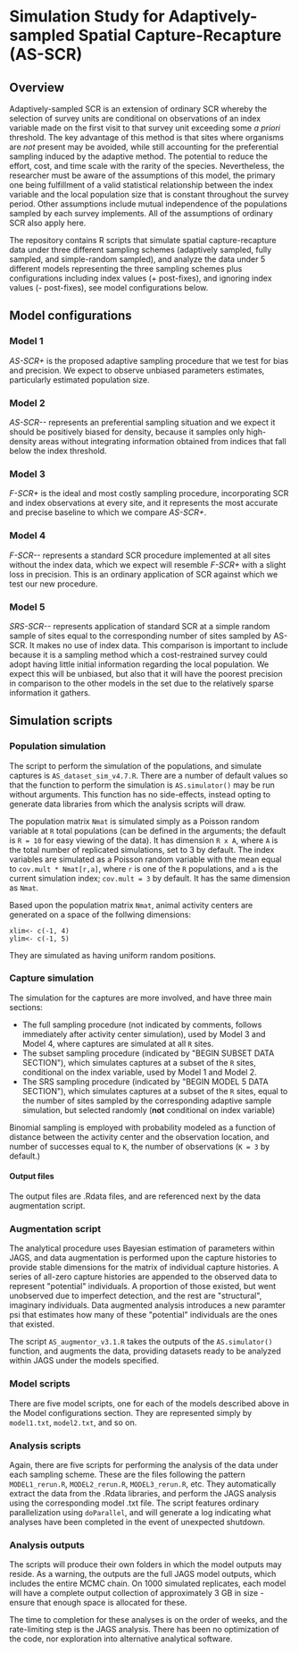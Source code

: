 # Simulation Study for Adaptively-sampled Spatial Capture-Recapture (AS-SCR)

## Overview

Adaptively-sampled SCR is an extension of ordinary SCR whereby the selection of survey units are conditional on observations of an index variable made on the first visit to that survey unit exceeding some *a priori* threshold. The key advantage of this method is that sites where organisms are *not* present may be avoided, while still accounting for the preferential sampling induced by the adaptive method. The potential to reduce the effort, cost, and time scale with the rarity of the species. Nevertheless, the researcher must be aware of the assumptions of this model, the primary one being fulfillment of a valid statistical relationship between the index variable and the local population size that is constant throughout the survey period. Other assumptions include mutual independence of the populations sampled by each survey implements. All of the assumptions of ordinary SCR also apply here.

The repository contains R scripts that simulate spatial capture-recapture data under three different sampling schemes (adaptively sampled, fully sampled, and simple-random sampled), and analyze the data under 5 different models representing the three sampling schemes plus configurations including index values (+ post-fixes), and ignoring index values (- post-fixes), see model configurations below.

## Model configurations

### Model 1 
*AS-SCR+* is the proposed adaptive sampling procedure that we test for bias and precision. We expect to observe unbiased parameters estimates, particularly estimated population size. 

### Model 2
*AS-SCR--* represents an preferential sampling situation and we expect it should be positively biased for density, because it samples only high-density areas without integrating information obtained from indices that fall below the index threshold. 

### Model 3
*F-SCR+* is the ideal and most costly sampling procedure, incorporating SCR and index observations at every site, and it represents the most accurate and precise baseline to which we compare *AS-SCR+*. 

### Model 4
*F-SCR--* represents a standard SCR procedure implemented at all sites without the index data, which we expect will resemble *F-SCR+* with a slight loss in precision. This is an ordinary application of SCR against which we test our new procedure.

### Model 5
*SRS-SCR--* represents application of standard SCR at a simple random sample of sites equal to the corresponding number of sites sampled by AS-SCR. It makes no use of index data. This comparison is important to include because it is a sampling method which a cost-restrained survey could adopt having little initial information regarding the local population. We expect this will be unbiased, but also that it will have the poorest precision in comparison to the other models in the set due to the relatively sparse information it gathers.

## Simulation scripts

### Population simulation

The script to perform the simulation of the populations, and simulate captures is `AS_dataset_sim_v4.7.R`. There are a number of default values so that the function to perform the simulation is `AS.simulator()` may be run without arguments. This function has no side-effects, instead opting to generate data libraries from which the analysis scripts will draw.

The population matrix `Nmat` is simulated simply as a Poisson random variable at `R` total populations (can be defined in the arguments; the default is `R = 10` for easy viewing of the data). It has dimension `R x A`, where `A` is the total number of replicated simulations, set to 3 by default. The index variables are simulated as a Poisson random variable with the mean equal to `cov.mult * Nmat[r,a]`, where `r` is one of the `R` populations, and `a` is the current simulation index; `cov.mult = 3` by default. It has the same dimension as `Nmat`.

Based upon the population matrix `Nmat`, animal activity centers are generated on a space of the follwing dimensions:

```
xlim<- c(-1, 4)
ylim<- c(-1, 5)
```

They are simulated as having uniform random positions.

### Capture simulation 

The simulation for the captures are more involved, and have three main sections:

* The full sampling procedure (not indicated by comments, follows immediately after activity center simulation), used by Model 3 and Model 4, where captures are simulated at all `R` sites.
* The subset sampling procedure (indicated by "BEGIN SUBSET DATA SECTION"), which simulates captures at a subset of the `R` sites, conditional on the index variable, used by Model 1 and Model 2.
* The SRS sampling procedure (indicated by "BEGIN MODEL 5 DATA SECTION"), which simulates captures at a subset of the `R` sites, equal to the number of sites sampled by the corresponding adaptive sample simulation, but selected randomly (**not** conditional on index variable)

Binomial sampling is employed with probability modeled as a function of distance between the activity center and the observation location, and number of successes equal to `K`, the number of observations (`K = 3` by default.)

#### Output files

The output files are .Rdata files, and are referenced next by the data augmentation script.

### Augmentation script

The analytical procedure uses Bayesian estimation of parameters within JAGS, and data augmentation is performed upon the capture histories to provide stable dimensions for the matrix of individual capture histories. A series of all-zero capture histories are appended to the observed data to represent "potential" individuals. A proportion of those existed, but went unobserved due to imperfect detection, and the rest are "structural", imaginary individuals. Data augmented analysis introduces a new paramter psi that estimates how many of these "potential" individuals are the ones that existed. 

The script `AS_augmentor_v3.1.R` takes the outputs of the `AS.simulator()` function, and augments the data, providing datasets ready to be analyzed within JAGS under the models specified. 

### Model scripts

There are five model scripts, one for each of the models described above in the Model configurations section. They are represented simply by `model1.txt`, `model2.txt`, and so on.

### Analysis scripts

Again, there are five scripts for performing the analysis of the data under each sampling scheme. These are the files following the pattern `MODEL1_rerun.R`, `MODEL2_rerun.R`, `MODEL3_rerun.R`, etc. They automatically extract the data from the .Rdata libraries, and perform the JAGS analysis using the corresponding model .txt file. The script features ordinary parallelization using `doParallel`, and will generate a log indicating what analyses have been completed in the event of unexpected shutdown. 

### Analysis outputs

The scripts will produce their own folders in which the model outputs may reside. As a warning, the outputs are the full JAGS model outputs, which includes the entire MCMC chain. On 1000 simulated replicates, each model will have a complete output collection of approximately 3 GB in size - ensure that enough space is allocated for these. 

The time to completion for these analyses is on the order of weeks, and the rate-limiting step is the JAGS analysis. There has been no optimization of the code, nor exploration into alternative analytical software.